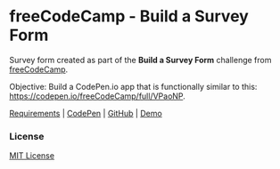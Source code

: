 # freeCodeCamp - Build a Survey Form

Survey form created as part of the **Build a Survey Form** challenge from [freeCodeCamp](https://www.freecodecamp.org). 

Objective: Build a CodePen.io app that is functionally similar to this: https://codepen.io/freeCodeCamp/full/VPaoNP.

[Requirements](https://learn.freecodecamp.org/responsive-web-design/responsive-web-design-projects/build-a-survey-form) | [CodePen](https://codepen.io/solomonkamanga/full/ZjZpJm/) | [GitHub](https://github.com/solomonkamanga/survey-form) | [Demo](https://solomonkamanga.github.io/survey-form/)


### License

[MIT License](LICENSE.md)
